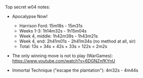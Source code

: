 Top secret w04 notes:

* Apocalypse Now!
    * Harrison Ford: 15m18s - 15m31s
    * Weeks 1-3: 1h14m32s - 1h15m04s
    * Week 4, middle: 1h42m39s - 1h43m21s
    * Week 4, end: 2h41m01s - 2h41m34s (no method at all, sir)
    * Total: 13s + 34s + 42s + 33s = 122s = 2m2s

* The only winning move is not to play (WarGames): https://www.youtube.com/watch?v=6DGNZnfKYnU

* Immortal Technique ("escape the plantation"): 4m32s - 4m44s

